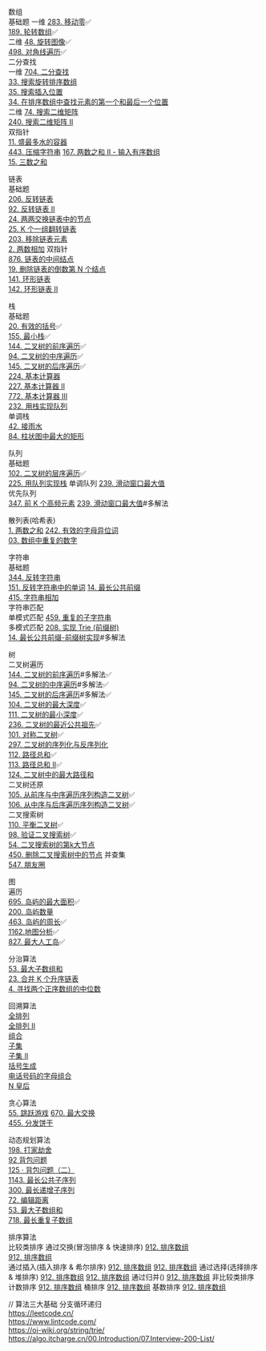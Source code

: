 数组   
    基础题 
        一维 
            [283. 移动零](./leetcode/1.数组/移动零.js)✅  
            [189. 轮转数组](./leetcode/1.数组/轮转数组.js)✅  
        二维
            [48.  旋转图像](./leetcode/1.数组/旋转图像.js)✅  
            [498. 对角线遍历](./leetcode/1.数组/对角线遍历.js)✅  
    二分查找  
        一维
            [704. 二分查找](./leetcode/1.数组/二分查找.js)  
            [33.  搜索旋转排序数组](./leetcode/1.数组/搜索旋转排序数组.js)  
            [35.  搜索插入位置](./leetcode/1.数组/搜索插入位置.js)  
            [34.  在排序数组中查找元素的第一个和最后一个位置](./leetcode/1.数组/04.在排序数组中查找元素的第一个和最后一个位置.js)  
        二维
            [74.  搜索二维矩阵](./leetcode/1.数组/搜索二维矩阵.js)  
            [240. 搜索二维矩阵 II](./leetcode/1.数组/搜索二维矩阵%20II.js)  
    双指针  
        [11.  盛最多水的容器](./leetcode/1.数组/盛最多水的容器.js)  
        [443. 压缩字符串](./leetcode/1.数组/压缩字符串.js)
        [167. 两数之和 II - 输入有序数组](./leetcode/1.数组/两数之和%20II%20-%20输入有序数组.js)  
        [15.  三数之和](./leetcode/1.数组/三数之和.js)  
  
链表  
    基础题  
        [206. 反转链表](./leetcode/2.链表/01.反转链表.js)  
        [92.  反转链表 II](./leetcode/2.链表/07.反转链表%20II.js)      
        [24.  两两交换链表中的节点](./leetcode/2.链表/02.两两交换链表中的节点.js)  
        [25.  K 个一组翻转链表](./leetcode/2.链表/03.K个一组翻转链表.js)  
        [203. 移除链表元素](./leetcode/2.链表/06.移除链表元素.js)  
        [2.   两数相加](./leetcode/2.链表/add-two-numbers.js)
    双指针  
        [876. 链表的中间结点](./leetcode/2.链表/08.链表的中间结点.js)  
        [19.  删除链表的倒数第 N 个结点](./leetcode/2.链表/09.删除链表的倒数第%20N%20个结点.js)   
        [141. 环形链表](./leetcode/2.链表/04.环形链表判定.js)  
        [142. 环形链表 II](./leetcode/2.链表/05.环形链表求环入口.js)  
  
栈   
    基础题  
        [20.  有效的括号](./leetcode/3.栈/01.有效的括号.js)✅  
        [155. 最小栈](https://leetcode.cn/problems/min-stack/)✅  
        [144. 二叉树的前序遍历](./leetcode/3.栈/二叉树的前序遍历,非递归版.js)✅  
        [94.  二叉树的中序遍历](./leetcode/3.栈/二叉树的中序遍历,非递归版.js)✅  
        [145. 二叉树的后序遍历](./leetcode/3.栈/二叉树的后序遍历,非递归版.js)✅  
        [224. 基本计算器](./leetcode/3.栈/基本计算器.js)  
        [227. 基本计算器 II](./leetcode/3.栈/基本计算器%20II.js)  
        [772. 基本计算器 III](./leetcode/3.栈/基本计算器%20III.js)  
        [232. 用栈实现队列](./leetcode/3.栈/用栈实现队列.js)  
    单调栈  
        [42. 接雨水](./leetcode/3.栈/接雨水.js)  
        [84. 柱状图中最大的矩形](./leetcode/3.栈/02.柱状图中最大的矩形.js)  
  
队列  
    基础题  
        [102. 二叉树的层序遍历](./leetcode/4.队列/二叉树的层序遍历.js)✅  
        [225. 用队列实现栈](./leetcode/4.队列/用队列实现栈.js)
    单调队列
        [239. 滑动窗口最大值](./leetcode/4.队列/滑动窗口最大值,单调队列版.js)  
    优先队列  
        [347. 前 K 个高频元素](./leetcode/4.队列/前%20K%20个高频元素.js)
        [239. 滑动窗口最大值](./leetcode/4.队列/滑动窗口最大值.js)#多解法
  
散列表(哈希表)    
    [1.   两数之和](./leetcode/5.散列表/03.两数之和.js)
    [242. 有效的字母异位词](./leetcode/5.散列表/08.有效的字母异位词.js)  
    [03.  数组中重复的数字](./leetcode/5.散列表/数组中重复的数字.js)  
  
字符串   
    基础题  
        [344. 反转字符串](./leetcode/6.字符串/反转字符串.js)  
        [151. 反转字符串中的单词](./leetcode/6.字符串/反转字符串中的单词.js) 
        [14.  最长公共前缀](./leetcode/6.字符串/longest-common-prefix.js)  
        [415. 字符串相加](./leetcode/2.链表/06.字符串相加.js)  
    字符串匹配  
        单模式匹配
            [459. 重复的子字符串](./leetcode/6.字符串/重复的子字符串.js)  
        多模式匹配
            [208. 实现 Trie (前缀树)](./leetcode/6.字符串/实现%20Trie%20(前缀树).js)  
            [14.  最长公共前缀-前缀树实现](./leetcode/6.字符串/longest-common-prefix.js)#多解法  
  
树  
    二叉树遍历  
        [144. 二叉树的前序遍历](./leetcode/7.树/二叉树的前序遍历.js)#多解法✅   
        [94.  二叉树的中序遍历](./leetcode/7.树/二叉树的中序遍历.js)#多解法✅   
        [145. 二叉树的后序遍历](./leetcode/7.树/二叉树的后序遍历.js)#多解法✅   
        [104. 二叉树的最大深度](./leetcode/7.树/01.二叉树的最大深度.js)✅   
        [111. 二叉树的最小深度](./leetcode/7.树/02.二叉树的最小深度.js)✅   
        [236. 二叉树的最近公共祖先](./leetcode/7.树/二叉树的最近公共祖先.js)✅   
        [101. 对称二叉树](./leetcode/7.树/04.对称二叉树.js)✅   
        [297. 二叉树的序列化与反序列化](./leetcode/7.树/二叉树的序列化与反序列化.js)  
        [112. 路径总和](./leetcode/7.树/01.路径总和.js)✅   
        [113. 路径总和 II](./leetcode/7.树/02.路径总和%20II.js)✅   
        [124. 二叉树中的最大路径和](./leetcode/7.树/二叉树中的最大路径和.js)   
    二叉树还原  
        [105. 从前序与中序遍历序列构造二叉树](./leetcode/7.树/03.从前序与中序遍历序列构造二叉树.js)✅  
        [106. 从中序与后序遍历序列构造二叉树](./leetcode/7.树/03.从前序与中序遍历序列构造二叉树.js)✅  
    二叉搜索树  
        [110. 平衡二叉树](./leetcode/7.树/平衡二叉树.js)✅  
        [98.  验证二叉搜索树](./leetcode/7.树/验证二叉搜索树.js)✅  
        [54.  二叉搜索树的第k大节点](./leetcode/7.树/二叉搜索树的第k大节点.js)  
        [450. 删除二叉搜索树中的节点](./leetcode/7.树/删除二叉搜索树中的节点.js)
    并查集  
        [547. 朋友圈](./leetcode/7.树/朋友圈.js)  
  
图  
    遍历  
        [695. 岛屿的最大面积](./leetcode/8.图/04.岛屿的最大面积.js)✅  
        [200. 岛屿数量](./leetcode/8.图/03.岛屿数量.js)  
        [463. 岛屿的周长](./leetcode/8.图/05.岛屿的周长.js)✅  
        [1162.地图分析](./leetcode/8.图/06.地图分析.js)✅  
        [827. 最大人工岛](./leetcode/8.图/07.填海造陆.js)✅  
  
分治算法  
    [53. 最大子数组和]()  
    [23. 合并 K 个升序链表](./leetcode/9.分治算法/合并%20K%20个升序链表.js)  
    [4.  寻找两个正序数组的中位数](./leetcode/9.分治算法/寻找两个正序数组的中位数.js)  
  
回溯算法   
    [全排列](./leetcode/10.回溯算法/01.排列全排列.js)  
    [全排列 II](./leetcode/10.回溯算法/02.排列含有重复.js)  
    [组合](./leetcode/10.回溯算法/03.组合.js)  
    [子集](./leetcode/10.回溯算法/04.子集.js)  
    [子集 II](./leetcode/10.回溯算法/05.子集含有重复.js)  
    [括号生成](./leetcode/10.回溯算法/06.括号生成.js)  
    [电话号码的字母组合](./leetcode/10.回溯算法/07.电话号码的字母组合.js)  
    [N 皇后](./leetcode/10.回溯算法/08.N皇后.js)  
  
贪心算法  
    [55.  跳跃游戏](./leetcode/11.贪心算法/跳跃游戏.js)
    [670. 最大交换](./leetcode/11.贪心算法/最大交换.js)  
    [455. 分发饼干](./leetcode/11.贪心算法/分发饼干.js)  
  
动态规划算法  
    [198.  打家劫舍](./leetcode/12.动态规划算法/01.打家劫舍.js)  
    [92    背包问题](./leetcode/12.动态规划算法/01.Knapsack.js)  
    [125 · 背包问题（二）](./leetcode/12.动态规划算法/02.KnapsackWithValue.js)  
    [1143. 最长公共子序列](./leetcode/12.动态规划算法/03.LongestCommonSubsequence.js)  
    [300.  最长递增子序列](./leetcode/12.动态规划算法/04.LongestIncrementSubsequence.js)  
    [72.   编辑距离](./leetcode/12.动态规划算法/03.最小编辑距离.js)  
    [53.   最大子数组和](./leetcode/12.动态规划算法/04.最大子数组和.js)  
    [718.  最长重复子数组](./leetcode/12.动态规划算法/05.最长重复子数组.js)  
  
排序算法  
    比较类排序
        通过交换(冒泡排序 & 快速排序)
            [912. 排序数组](./leetcode/13.排序算法/1.冒泡排序.js)  
            [912. 排序数组](./leetcode/13.排序算法/2.快速排序.js)  
        通过插入(插入排序 & 希尔排序)
            [912. 排序数组](./leetcode/13.排序算法/3.插入排序.js.js)
            [912. 排序数组](./leetcode/13.排序算法/4.希尔排序.js.js)
        通过选择(选择排序 & 堆排序)
            [912. 排序数组](./leetcode/13.排序算法/5.选择排序.js.js)
            [912. 排序数组](./leetcode/13.排序算法/6.堆排序.js.js)
        通过归并()
            [912. 排序数组](./leetcode/13.排序算法/7.归并排序.js.js)
    非比较类排序
        计数排序
            [912. 排序数组](./leetcode/13.排序算法/8.计数排序.js.js)
        桶排序
            [912. 排序数组](./leetcode/13.排序算法/9.桶排序.js.js.js)
        基数排序
            [912. 排序数组](./leetcode/13.排序算法/10.基数排序.js)
  
// 算法三大基础 分支循环递归  
https://leetcode.cn/  
https://www.lintcode.com/  
https://oi-wiki.org/string/trie/  
https://algo.itcharge.cn/00.Introduction/07.Interview-200-List/  
